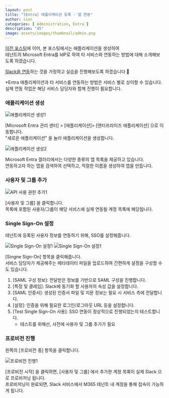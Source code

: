 ```yaml
---
layout: post
title: "[Entra] 애플리케이션 등록 - 앱 연동"
author: sion
categories: [ Administration, Entra ]
description: "45"
image: assets/images/thumbnail/admin.png
---
```


[이전 포스팅][1]에 이어, 본 포스팅에서는 애플리케이션을 생성하여  
테넌트의 Microsoft Entra를 IdP로 하여 타 서비스와 연동하는 방법에 대해 소개해보도록 하겠습니다.  

[Slack을 연동][2]하는 것을 가정하고 실습을 진행해보도록 하겠습니다 🙂

*Entra 애플리케이션과 타 서비스를 연동하는 방법은 서비스 별로 상이할 수 있습니다.  
실제 연동 작업은 해당 서비스 담당자와 함께 진행이 필요합니다.  


### 애플리케이션 생성

<img src="{{site.baseurl}}/assets/images/45/1.PNG" title="애플리케이션 생성1">  

[Microsoft Entra 관리 센터] > [애플리케이션]> [엔터프라이즈 애플리케이션] 으로 이동합니다.  
"새로운 애플리케이션" 을 눌러 애플리케이션을 생성합니다.  

<img src="{{site.baseurl}}/assets/images/45/2.PNG" title="애플리케이션 생성2">

Microsoft Entra 갤러리에서는 다양한 종류의 앱 목록을 제공하고 있습니다.  
연동하고자 하는 앱을 검색하여 선택하고, 적절한 이름을 생성하여 앱을 만듭니다.  


### 사용자 및 그룹 추가

<img src="{{site.baseurl}}/assets/images/45/3.PNG" title="API 사용 권한 추가1">

[사용자 및 그룹] 을 클릭합니다.  
목록에 포함된 사용자/그룹이 해당 서비스에 실제 연동될 계정 목록에 해당됩니다.  


### Single Sign-On 설정

테넌트에 등록된 사용자 정보를 연동하기 위해, SSO를 설정해줍니다.  

<img src="{{site.baseurl}}/assets/images/45/4.PNG" title="Single Sign-On 설정1">

<img src="{{site.baseurl}}/assets/images/45/5.PNG" title="Single Sign-On 설정1">

[Singne Sign-On] 항목을 클릭해줍니다.  
서비스 담당자가 제공해주는 메타데이터 파일을 업로드하여 간편하게 설정을 구성할 수도 있습니다. 

1. [SAML 구성 정보]: 전달받은 정보를 기반으로 SAML 구성을 진행합니다.  
2. [특정 및 클레임]: Slack에 동기화 할 사용자의 속성 값을 설정합니다.  
3. [SAML 인증서]: 생성된 인증서 파일 및 지문 정보는 필요 시 서비스 측에 전달합니다.  
4. [설정]: 인증을 위해 필요한 로그인/로그아웃 URL 등을 설정합니다.  
5. [Test Single Sign-On 사용]: SSO 연동이 정상적으로 진행되었는지 테스트합니다.
    - 테스트를 위해선, 사전에 사용자 및 그룹 추가가 필요


### 프로비전 진행

왼쪽의 [프로비전 중] 항목을 클릭합니다.  

<img src="{{site.baseurl}}/assets/images/45/6.PNG" title="프로비전 진행1">

[프로비전 시작] 을 클릭하면, [사용자 및 그룹] 에서 추가한 계정 목록이 실제 Slack 으로 프로비저닝 됩니다.  
프로비저닝이 완료되면, Slack 서비스에서 M365 테넌트 내 계정을 통해 접속이 가능하게 됩니다.  
  

[1]: https://allways365.com/administration/entra/2024/06/18/44_Entra-%EC%95%A0%ED%94%8C%EB%A6%AC%EC%BC%80%EC%9D%B4%EC%85%98-%EB%93%B1%EB%A1%9D-API.html
[2]: https://docs.microsoft.com/en-us/azure/active-directory/saas-apps/slack-tutorial